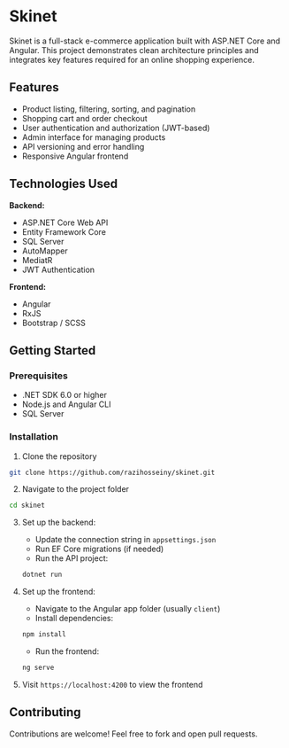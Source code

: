 # Skinet

Skinet is a full-stack e-commerce application built with ASP.NET Core and Angular. This project demonstrates clean architecture principles and integrates key features required for an online shopping experience.

## Features

- Product listing, filtering, sorting, and pagination  
- Shopping cart and order checkout  
- User authentication and authorization (JWT-based)  
- Admin interface for managing products  
- API versioning and error handling  
- Responsive Angular frontend  

## Technologies Used

**Backend:**
- ASP.NET Core Web API  
- Entity Framework Core  
- SQL Server  
- AutoMapper  
- MediatR  
- JWT Authentication  

**Frontend:**
- Angular  
- RxJS  
- Bootstrap / SCSS  

## Getting Started

### Prerequisites

- .NET SDK 6.0 or higher  
- Node.js and Angular CLI  
- SQL Server  

### Installation

1. Clone the repository  
```bash
git clone https://github.com/razihosseiny/skinet.git
```

2. Navigate to the project folder  
```bash
cd skinet
```

3. Set up the backend:
   - Update the connection string in `appsettings.json`
   - Run EF Core migrations (if needed)
   - Run the API project:
   ```bash
   dotnet run
   ```

4. Set up the frontend:
   - Navigate to the Angular app folder (usually `client`)
   - Install dependencies:
   ```bash
   npm install
   ```
   - Run the frontend:
   ```bash
   ng serve
   ```

5. Visit `https://localhost:4200` to view the frontend  

## Contributing

Contributions are welcome! Feel free to fork and open pull requests.


